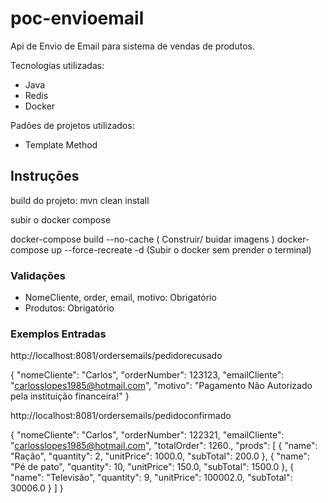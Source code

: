 # poc-envioemail

Api de Envio de Email para sistema de vendas de produtos.

Tecnologias utilizadas:

* Java
* Redis
* Docker

Padões de projetos utilizados:

* Template Method

## Instruções ##

build do projeto: mvn clean install

subir o docker compose

docker-compose build --no-cache ( Construir/ buidar imagens )
docker-compose up --force-recreate -d (Subir o docker sem prender o terminal)

### Validações ###

* NomeCliente, order, email, motivo: Obrigatório
* Produtos: Obrigatório

### Exemplos Entradas ###

http://localhost:8081/ordersemails/pedidorecusado

{
    "nomeCliente": "Carlos",
    "orderNumber": 123123,
    "emailCliente": "carlosslopes1985@hotmail.com",
    "motivo": "Pagamento Não Autorizado pela instituição financeira!"
}

http://localhost:8081/ordersemails/pedidoconfirmado

{
    "nomeCliente": "Carlos",
    "orderNumber": 122321,
    "emailCliente": "carlosslopes1985@hotmail.com",
    "totalOrder": 1260.,
    "prods": [
        {
            "name": "Ração",
            "quantity": 2,
            "unitPrice": 1000.0,
            "subTotal": 200.0
        },
        {
            "name": "Pé de pato",
            "quantity": 10,
            "unitPrice": 150.0,
            "subTotal": 1500.0
        },
        {
            "name": "Televisão",
            "quantity": 9,
            "unitPrice": 100002.0,
            "subTotal": 30006.0
        }
    ]
}

